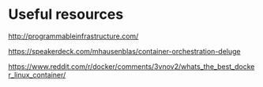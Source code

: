 # Useful resources

http://programmableinfrastructure.com/

https://speakerdeck.com/mhausenblas/container-orchestration-deluge

https://www.reddit.com/r/docker/comments/3vnov2/whats_the_best_docker_linux_container/